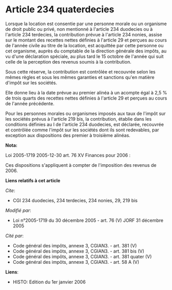 # Article 234 quaterdecies

Lorsque la location est consentie par une personne morale ou un organisme de droit public ou privé, non mentionné à l'article
234 duodecies ou à l'article 234 terdecies, la contribution prévue à l'article 234 nonies, assise sur le montant des recettes
nettes définies à l'article 29 et perçues au cours de l'année civile au titre de la location, est acquittée par cette
personne ou cet organisme, auprès du comptable de la direction générale des impôts, au vu d'une déclaration spéciale, au plus
tard le 15 octobre de l'année qui suit celle de la perception des revenus soumis à la contribution.

Sous cette réserve, la contribution est contrôlée et recouvrée selon les mêmes règles et sous les mêmes garanties et
sanctions qu'en matière d'impôt sur les sociétés.

Elle donne lieu à la date prévue au premier alinéa à un acompte égal à 2,5 % de trois quarts des recettes nettes définies à
l'article 29 et perçues au cours de l'année précédente.

Pour les personnes morales ou organismes imposés aux taux de l'impôt sur les sociétés prévus à l'article 219 bis, la
contribution, établie dans les conditions définies au I de l'article 234 duodecies, est déclarée, recouvrée et contrôlée
comme l'impôt sur les sociétés dont ils sont redevables, par exception aux dispositions des premier à troisième alinéas.

**Nota:**

Loi 2005-1719 2005-12-30 art. 76 XV Finances pour 2006 : 

Ces dispositions s'appliquent à compter de l'imposition des revenus de 2006.

**Liens relatifs à cet article**

_Cite_:

  - CGI 234 duodecies, 234 terdecies, 234 nonies, 29, 219 bis

_Modifié par_:

  - Loi n°2005-1719 du 30 décembre 2005 - art. 76 (V) JORF 31 décembre 2005

_Cité par_:

  - Code général des impôts, annexe 3, CGIAN3. - art. 381 (V)
  - Code général des impôts, annexe 3, CGIAN3. - art. 381 bis (V)
  - Code général des impôts, annexe 3, CGIAN3. - art. 381 quater (V)
  - Code général des impôts, annexe 3, CGIAN3. - art. 58 A (V)

**Liens**:

  - HISTO: Edition du 1er janvier 2006
